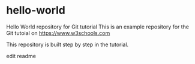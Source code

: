 # hello-world
Hello World repository for Git tutorial
This is an example repository for the Git tutoial on https://www.w3schools.com

This repository is built step by step in the tutorial.

edit readme
